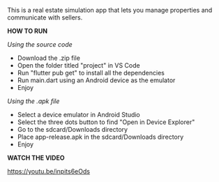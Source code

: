 This is a real estate simulation app that lets you manage properties and communicate with sellers.

**HOW TO RUN**

*Using the source code*
- Download the .zip file
- Open the folder titled "project" in VS Code
- Run "flutter pub get" to install all the dependencies
- Run main.dart using an Android device as the emulator
- Enjoy

*Using the .apk file*
- Select a device emulator in Android Studio
- Select the three dots button to find "Open in Device Explorer"
- Go to the sdcard/Downloads directory
- Place app-release.apk in the sdcard/Downloads directory
- Enjoy

**WATCH THE VIDEO**

https://youtu.be/inpits6eOds
